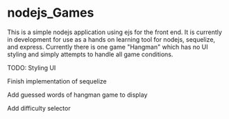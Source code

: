 # nodejs_Games

This is a simple nodejs application using ejs for the front end. It is currently in development for use as a hands on learning tool for nodejs, sequelize, and express. Currently there is one game "Hangman" which has no UI styling and simply attempts to handle all game conditions.

TODO:
  Styling UI
  
  Finish implementation of sequelize
  
  Add guessed words of hangman game to display
  
  Add difficulty selector
